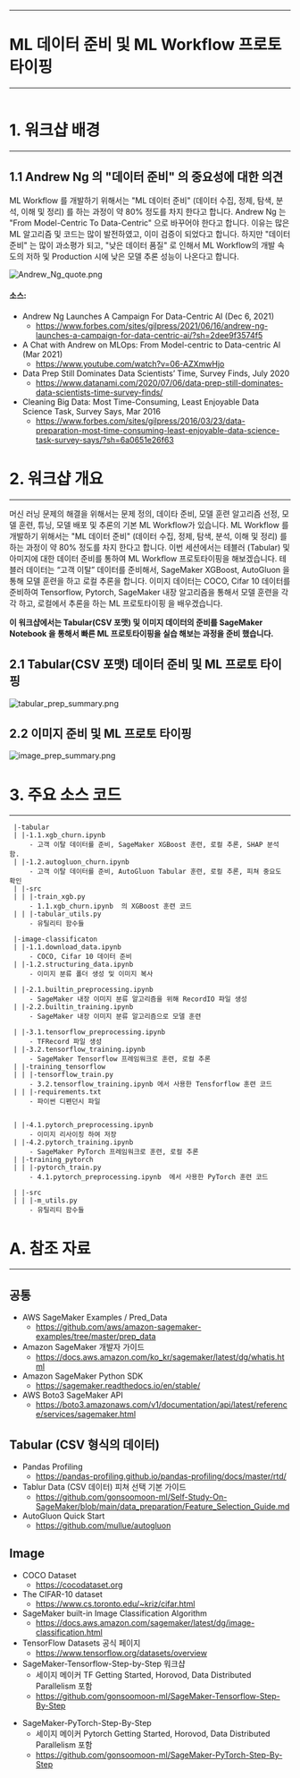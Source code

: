 
---
# ML 데이터 준비 및 ML Workflow 프로토 타이핑
---
<pre></pre>
# 1. 워크샵 배경
---
## 1.1 Andrew Ng 의 **"데이터 준비"** 의 중요성에 대한 의견
 ML Workflow 를 개발하기 위해서는 "ML 데이터 준비" (데이터 수집, 정제, 탐색, 분석, 이해 및 정리) 를 하는 과정이 약 80% 정도를 
차지 한다고 합니다. Andrew Ng 는 "From Model-Centric To Data-Centric" 으로 바꾸어야 한다고 합니다. 이유는 많은 ML 알고리즘 및 코드는 많이 발전하였고, 이미 검증이 되었다고 합니다. 하지만 "데이터 준비" 는 많이 과소평가 되고, "낮은 데이터 품질" 로 인해서 ML Workflow의 개발 속도의 저하 및 Production 시에 낮은 모델 추론 성능이 나온다고 합니다.



![Andrew_Ng_quote.png](img/Andrew_Ng_quote.png)

#### 소스:
- Andrew Ng Launches A Campaign For Data-Centric AI (Dec 6, 2021)
    - https://www.forbes.com/sites/gilpress/2021/06/16/andrew-ng-launches-a-campaign-for-data-centric-ai/?sh=2dee9f3574f5
- A Chat with Andrew on MLOps: From Model-centric to Data-centric AI (Mar 2021)
    - https://www.youtube.com/watch?v=06-AZXmwHjo
- Data Prep Still Dominates Data Scientists’ Time, Survey Finds, July 2020
    - https://www.datanami.com/2020/07/06/data-prep-still-dominates-data-scientists-time-survey-finds/
- Cleaning Big Data: Most Time-Consuming, Least Enjoyable Data Science Task, Survey Says, Mar 2016
    - https://www.forbes.com/sites/gilpress/2016/03/23/data-preparation-most-time-consuming-least-enjoyable-data-science-task-survey-says/?sh=6a0651e26f63


# 2. 워크샵 개요
---
머신 러닝 문제의 해결을 위해서는 문제 정의, 데이타 준비, 모델 훈련 알고리즘 선정, 모델 훈련, 튜닝, 모델 배포 및 추론의 기본 ML Workflow가 있습니다.  ML Workflow 를 개발하기 위해서는 "ML 데이터 준비" (데이터 수집, 정제, 탐색, 분석, 이해 및 정리) 를 하는 과정이 약 80% 정도를 차지 한다고 합니다. 이번 세션에서는 테블러 (Tabular) 및 아미지에 대한  데이터 준비를 통하여 ML Workflow 프로토타이핑을 해보겠습니다. 테블러 데이터는 “고객 이탈” 데이터를 준비해서, SageMaker XGBoost, AutoGluon 을 통해 모델 훈련을 하고 로컬 추론을 합니다. 이미지 데이터는 COCO, Cifar 10 데이터를 준비하여 Tensorflow, Pytorch, SageMaker 내장 알고리즘을 통해서 모델 훈련을 각각 하고, 로컬에서 추론을 하는 ML 프로토타이핑 을 배우겠습니다.


 **이 워크샵에서는 Tabular(CSV 포맷) 및 이미지 데이터의 준비를 SageMaker Notebook 을 통해서 빠른 ML 프로토타이핑을 실습 해보는 과정을 준비 했습니다.**


    


## 2.1 Tabular(CSV 포맷) 데이터 준비 및 ML 프로토 타이핑
![tabular_prep_summary.png](img/tabular_prep_summary.png)

## 2.2 이미지 준비 및 ML 프로토 타이핑
![image_prep_summary.png](img/image_prep_summary.png)

# 3. 주요 소스 코드
---

```
 |-tabular
 | |-1.1.xgb_churn.ipynb 
     - 고객 이탈 데이터를 준비, SageMaker XGBoost 훈련, 로컬 추론, SHAP 분석 함.
 | |-1.2.autogluon_churn.ipynb
     - 고객 이탈 데이터를 준비, AutoGluon Tabular 훈련, 로컬 추론, 피쳐 중요도 확인
 | |-src
 | | |-train_xgb.py
     - 1.1.xgb_churn.ipynb  의 XGBoost 훈련 코드
 | | |-tabular_utils.py
     - 유틸리티 함수들

 |-image-classificaton
 | |-1.1.download_data.ipynb
     - COCO, Cifar 10 데이터 준비
 | |-1.2.structuring_data.ipynb
     - 이미지 분류 폴더 생성 및 이미지 복사
     
 | |-2.1.builtin_preprocessing.ipynb 
     - SageMaker 내장 이미지 분류 알고리즘을 위해 RecordIO 파일 생성
 | |-2.2.builtin_training.ipynb 
     - SageMaker 내장 이미지 분류 알고리즘으로 모델 훈련
     
 | |-3.1.tensorflow_preprocessing.ipynb 
     - TFRecord 파일 생성
 | |-3.2.tensorflow_training.ipynb 
     - SageMaker Tensorflow 프레임워크로 훈련, 로컬 추론
 | |-training_tensorflow
 | | |-tensorflow_train.py
     - 3.2.tensorflow_training.ipynb 에서 사용한 Tensforflow 훈련 코드
 | | |-requirements.txt     
     - 파이썬 디펜던시 파일

     
 | |-4.1.pytorch_preprocessing.ipynb 
     - 이미지 리사이징 하여 저장
 | |-4.2.pytorch_training.ipynb
     - SageMaker PyTorch 프레임워크로 훈련, 로컬 추론      
 | |-training_pytorch
 | | |-pytorch_train.py
     - 4.1.pytorch_preprocessing.ipynb  에서 사용한 PyTorch 훈련 코드
     
 | |-src
 | | |-m_utils.py
     - 유틸리티 함수들
``` 

# A. 참조 자료
---
## 공통
- AWS SageMaker Examples / Pred_Data
    - https://github.com/aws/amazon-sagemaker-examples/tree/master/prep_data
- Amazon SageMaker 개발자 가이드
    - https://docs.aws.amazon.com/ko_kr/sagemaker/latest/dg/whatis.html
- Amazon SageMaker Python SDK
    - https://sagemaker.readthedocs.io/en/stable/
- AWS Boto3 SageMaker API
    - https://boto3.amazonaws.com/v1/documentation/api/latest/reference/services/sagemaker.html
    


## Tabular (CSV 형식의 데이터)
- Pandas Profiling
    - https://pandas-profiling.github.io/pandas-profiling/docs/master/rtd/
- Tablur Data (CSV 데이터) 피쳐 선택 기본 가이드
    - https://github.com/gonsoomoon-ml/Self-Study-On-SageMaker/blob/main/data_preparation/Feature_Selection_Guide.md
- AutoGluon Quick Start
    - https://github.com/mullue/autogluon




## Image
- COCO Dataset
    - https://cocodataset.org
- The CIFAR-10 dataset
    - https://www.cs.toronto.edu/~kriz/cifar.html
- SageMaker built-in Image Classification Algorithm
    - https://docs.aws.amazon.com/sagemaker/latest/dg/image-classification.html    
- TensorFlow Datasets 공식 페이지
    - https://www.tensorflow.org/datasets/overview
- SageMaker-Tensorflow-Step-by-Step 워크샵 
    - 세이지 메이커 TF Getting Started, Horovod, Data Distributed Parallelism 포함
    - https://github.com/gonsoomoon-ml/SageMaker-Tensorflow-Step-By-Step    
* SageMaker-PyTorch-Step-By-Step
    * 세이지 메이커 Pytorch Getting Started, Horovod, Data Distributed Parallelism 포함
    * https://github.com/gonsoomoon-ml/SageMaker-PyTorch-Step-By-Step

    

    